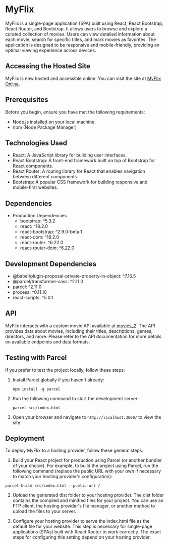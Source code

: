 # MyFlix

MyFlix is a single-page application (SPA) built using React, React Bootstrap, React Router, and Bootstrap. It allows users to browse and explore a curated collection of movies. Users can view detailed information about each movie, search for specific titles, and mark movies as favorites. The application is designed to be responsive and mobile-friendly, providing an optimal viewing experience across devices.

## Accessing the Hosted Site
MyFlix is now hosted and accessible online. You can visit the site at [MyFlix Online](https://myflixonline.netlify.app/signup).

## Prerequisites

Before you begin, ensure you have met the following requirements:
- Node.js installed on your local machine.
- npm (Node Package Manager)

## Technologies Used
- React: A JavaScript library for building user interfaces.
- React Bootstrap: A front-end framework built on top of Bootstrap for React components.
- React Router: A routing library for React that enables navigation between different components.
- Bootstrap: A popular CSS framework for building responsive and mobile-first websites.

## Dependencies
- Production Dependencies
  - bootstrap: ^5.3.2
  - react: ^18.2.0
  - react-bootstrap: ^2.9.0-beta.1
  - react-dom: ^18.2.0
  - react-router: ^6.22.0
  - react-router-dom: ^6.22.0

## Development Dependencies
- @babel/plugin-proposal-private-property-in-object: ^7.16.5
- @parcel/transformer-sass: ^2.11.0
- parcel: ^2.11.0
- process: ^0.11.10
- react-scripts: ^5.0.1

## API
MyFlix interacts with a custom movie API available at [movies_2](https://github.com/cannoahgkt/movies_2). The API provides data about movies, including their titles, descriptions, genres, directors, and more. Please refer to the API documentation for more details on available endpoints and data formats.

## Testing with Parcel

If you prefer to test the project locally, follow these steps:

1. Install Parcel globally if you haven't already:
      ```
      npm install -g parcel
      ```
2. Run the following command to start the development server:
      ```
      parcel src/index.html
      ```
3. Open your browser and navigate to `http://localhost:3000/` to view the site.

## Deployment
To deploy MyFlix to a hosting provider, follow these general steps:

1. Build your React project for production using Parcel (or another bundler of your choice). For example, to build the project using Parcel, run the following command (replace the public URL with your own if necessary to match your hosting provider's configuration):

```
parcel build src/index.html --public-url /
```

2. Upload the generated dist folder to your hosting provider. The dist folder contains the compiled and minified files for your project. You can use an FTP client, the hosting provider's file manager, or another method to upload the files to your server.

3. Configure your hosting provider to serve the index.html file as the default file for your website. This step is necessary for single-page applications (SPAs) built with React Router to work correctly. The exact steps for configuring this setting depend on your hosting provider.